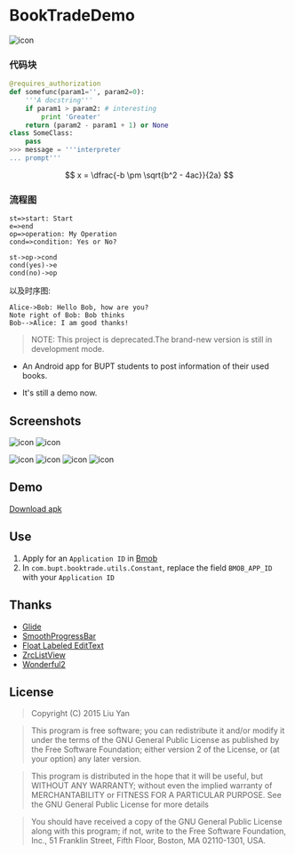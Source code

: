 # BookTradeDemo
![icon](/screenshots/ic_launcher.png) 

### 代码块
``` python
@requires_authorization
def somefunc(param1='', param2=0):
    '''A docstring'''
    if param1 > param2: # interesting
        print 'Greater'
    return (param2 - param1 + 1) or None
class SomeClass:
    pass
>>> message = '''interpreter
... prompt'''
```
$$	x = \dfrac{-b \pm \sqrt{b^2 - 4ac}}{2a} $$

### 流程图
```flow
st=>start: Start
e=>end
op=>operation: My Operation
cond=>condition: Yes or No?

st->op->cond
cond(yes)->e
cond(no)->op
```

以及时序图:

```sequence
Alice->Bob: Hello Bob, how are you?
Note right of Bob: Bob thinks
Bob-->Alice: I am good thanks!
```
> NOTE: This project is deprecated.The brand-new version is still in
> development mode.

- An Android app for BUPT students to post information of their used books.

- It's still a demo now.



## Screenshots ##
![icon](/screenshots/1.png) ![icon](/screenshots/2.png) 

![icon](/screenshots/3.png) ![icon](/screenshots/4.png)
![icon](/screenshots/5.png) ![icon](/screenshots/6.png)  




## Demo ##
[Download apk](/release/app-debug.apk)



## Use ##



1. Apply for an `Application ID` in [Bmob](http://www.bmob.cn/)
2. In `com.bupt.booktrade.utils.Constant`, replace the field `BMOB_APP_ID` with your `Application ID`



## Thanks ##



- [Glide](https://github.com/bumptech/glide)
- [SmoothProgressBar](https://github.com/castorflex/SmoothProgressBar)
- [Float Labeled EditText](https://github.com/wrapp/floatlabelededittext)
- [ZrcListView](https://github.com/zarics/ZrcListView)
- [Wonderful2](https://github.com/bmob/Wonderful2)



## License ##
> Copyright (C) 2015 Liu Yan



> This program is free software; you can redistribute it and/or
modify it under the terms of the GNU General Public License
as published by the Free Software Foundation; either version 2
of the License, or (at your option) any later version.



> This program is distributed in the hope that it will be useful,
but WITHOUT ANY WARRANTY; without even the implied warranty of
MERCHANTABILITY or FITNESS FOR A PARTICULAR PURPOSE.  See the
GNU General Public License for more details


> You should have received a copy of the GNU General Public License
along with this program; if not, write to the Free Software
Foundation, Inc., 51 Franklin Street, Fifth Floor, Boston, MA  02110-1301, USA.
